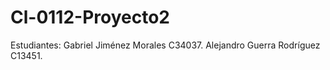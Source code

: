 # Cl-0112-Proyecto2
Estudiantes:
    Gabriel Jiménez Morales       C34037.
    Alejandro Guerra Rodríguez    C13451.
